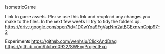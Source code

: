 IsometricGame

Link to game assets. 
Please use this link and reupload any changes you make to the files. In the next few weeks Ill try to tidy the folders up. 
https://drive.google.com/open?id=1DGwYoa9FgVapNm2atBGExnwnCpjp97-2 


Experiments 
https://github.com/wenhsiu/ClickAndDrag 
https://github.com/hlchen0922/SWEngProjectExp
